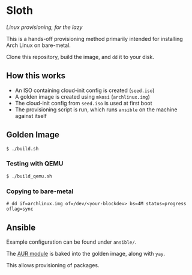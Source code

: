 # Sloth

*Linux provisioning, for the lazy*

This is a hands-off provisioning method primarily intended for installing Arch Linux on bare-metal.

Clone this repository, build the image, and `dd` it to your disk.

## How this works

 - An ISO containing cloud-init config is created (`seed.iso`)
 - A golden image is created using `mkosi` (`archlinux.img`)
 - The cloud-init config from `seed.iso` is used at first boot
 - The provisioning script is run, which runs `ansible` on the machine against itself

## Golden Image

```shell
$ ./build.sh
```

### Testing with QEMU

```shell
$ ./build_qemu.sh
```

### Copying to bare-metal

```shell
# dd if=archlinux.img of=/dev/<your-blockdev> bs=4M status=progress oflag=sync
```

## Ansible

Example configuration can be found under `ansible/`.

The [AUR module](https://github.com/kewlfft/ansible-aur) is baked into the golden image, along with `yay`.

This allows provisioning of packages.
